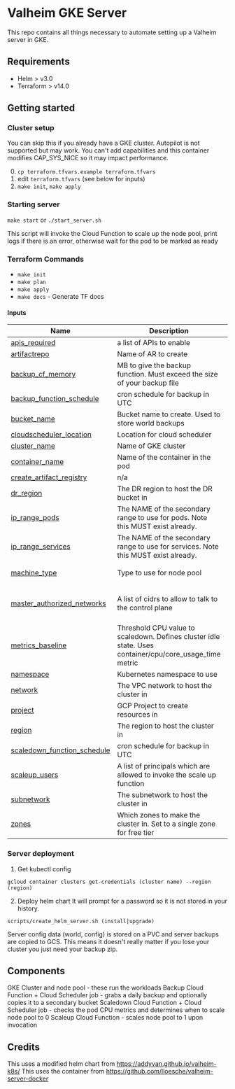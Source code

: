 # Valheim GKE Server

This repo contains all things necessary to automate setting up a Valheim server in GKE.
## Requirements

* Helm > v3.0
* Terraform > v14.0

## Getting started
### Cluster setup
You can skip this if you already have a GKE cluster. Autopilot is not supported but may work. You can't add capabilities and this container modifies CAP_SYS_NICE so it may impact performance.

0) `cp terraform.tfvars.example terraform.tfvars`
1) edit `terraform.tfvars` (see below for inputs)
2) `make init`, `make apply`

### Starting server 
`make start` or `./start_server.sh`

This script will invoke the Cloud Function to scale up the node pool, print logs if there is an error, otherwise wait for the pod to be marked as ready

### Terraform Commands
* `make init`
* `make plan`
* `make apply`
* `make docs` - Generate TF docs

#### Inputs

| Name | Description | Type | Default | Required |
|------|-------------|------|---------|:--------:|
| <a name="input_apis_required"></a> [apis\_required](#input\_apis\_required) | a list of APIs to enable | `list(string)` | n/a | yes |
| <a name="input_artifactrepo"></a> [artifactrepo](#input\_artifactrepo) | Name of AR to create | `string` | `"blank"` | no |
| <a name="input_backup_cf_memory"></a> [backup\_cf\_memory](#input\_backup\_cf\_memory) | MB to give the backup function. Must exceed the size of your backup file | `number` | n/a | yes |
| <a name="input_backup_function_schedule"></a> [backup\_function\_schedule](#input\_backup\_function\_schedule) | cron schedule for backup in UTC | `string` | `"0 9 * * *"` | no |
| <a name="input_bucket_name"></a> [bucket\_name](#input\_bucket\_name) | Bucket name to create. Used to store world backups | `string` | n/a | yes |
| <a name="input_cloudscheduler_location"></a> [cloudscheduler\_location](#input\_cloudscheduler\_location) | Location for cloud scheduler | `string` | n/a | yes |
| <a name="input_cluster_name"></a> [cluster\_name](#input\_cluster\_name) | Name of GKE cluster | `string` | n/a | yes |
| <a name="input_container_name"></a> [container\_name](#input\_container\_name) | Name of the container in the pod | `string` | n/a | yes |
| <a name="input_create_artifact_registry"></a> [create\_artifact\_registry](#input\_create\_artifact\_registry) | n/a | `bool` | n/a | yes |
| <a name="input_dr_region"></a> [dr\_region](#input\_dr\_region) | The DR region to host the DR bucket in | `string` | n/a | yes |
| <a name="input_ip_range_pods"></a> [ip\_range\_pods](#input\_ip\_range\_pods) | The NAME of the secondary range to use for pods. Note this MUST exist already. | `string` | `"pods"` | no |
| <a name="input_ip_range_services"></a> [ip\_range\_services](#input\_ip\_range\_services) | The NAME of the secondary range to use for services. Note this MUST exist already. | `string` | `"services"` | no |
| <a name="input_machine_type"></a> [machine\_type](#input\_machine\_type) | Type to use for node pool | `string` | `"e2-standard-2"` | no |
| <a name="input_master_authorized_networks"></a> [master\_authorized\_networks](#input\_master\_authorized\_networks) | A list of cidrs to allow to talk to the control plane | `list(object({ cidr_block = string, display_name = string }))` | n/a | yes |
| <a name="input_metrics_baseline"></a> [metrics\_baseline](#input\_metrics\_baseline) | Threshold CPU value to scaledown. Defines cluster idle state. Uses container/cpu/core\_usage\_time metric | `string` | n/a | yes |
| <a name="input_namespace"></a> [namespace](#input\_namespace) | Kubernetes namespace to use | `string` | `"default"` | no |
| <a name="input_network"></a> [network](#input\_network) | The VPC network to host the cluster in | `string` | `"default"` | no |
| <a name="input_project"></a> [project](#input\_project) | GCP Project to create resources in | `string` | n/a | yes |
| <a name="input_region"></a> [region](#input\_region) | The region to host the cluster in | `string` | n/a | yes |
| <a name="input_scaledown_function_schedule"></a> [scaledown\_function\_schedule](#input\_scaledown\_function\_schedule) | cron schedule for backup in UTC | `string` | `"0 * * * *"` | no |
| <a name="input_scaleup_users"></a> [scaleup\_users](#input\_scaleup\_users) | A list of principals which are allowed to invoke the scale up function | `list(string)` | n/a | yes |
| <a name="input_subnetwork"></a> [subnetwork](#input\_subnetwork) | The subnetwork to host the cluster in | `string` | `"default"` | no |
| <a name="input_zones"></a> [zones](#input\_zones) | Which zones to make the cluster in. Set to a single zone for free tier | `list(string)` | n/a | yes |



### Server deployment

1) Get kubectl config 
```
gcloud container clusters get-credentials (cluster name) --region (region) 
```

2) Deploy helm chart
It will prompt for a password so it is not stored in your history.

```
scripts/create_helm_server.sh (install|upgrade)
```

Server config data (world, config) is stored on a PVC and server backups are copied to GCS. This means it doesn't really matter if you lose your cluster you just need your backup zip. 

## Components
GKE Cluster and node pool - these run the workloads
Backup Cloud Function + Cloud Scheduler job - grabs a daily backup and optionally copies it to a secondary bucket
Scaledown Cloud Function + Cloud Scheduler job - checks the pod CPU metrics and determines when to scale node pool to 0
Scaleup Cloud Function - scales node pool to 1 upon invocation 

## Credits
This uses a modified helm chart from https://addyvan.github.io/valheim-k8s/
This uses the container from https://github.com/lloesche/valheim-server-docker